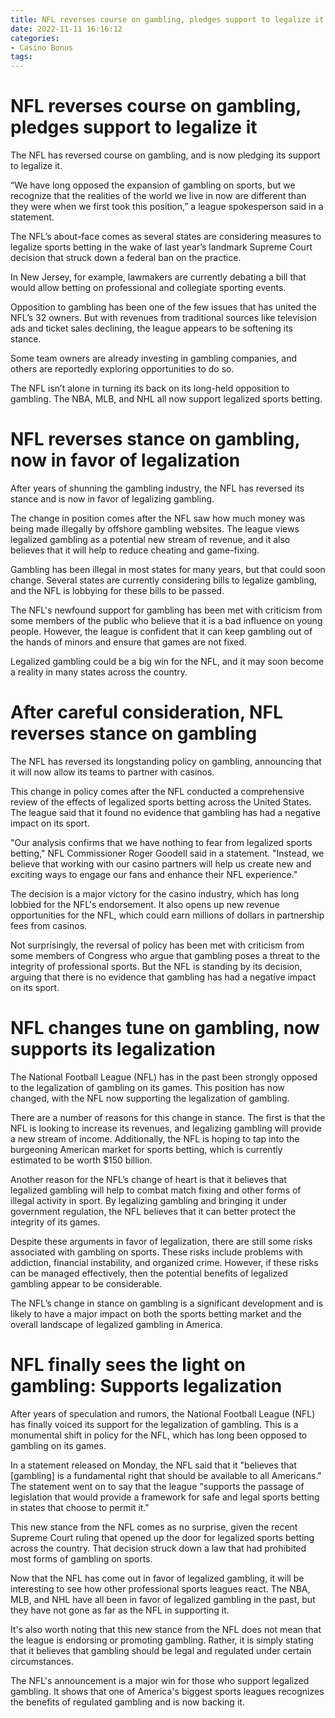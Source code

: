 ```yaml
---
title: NFL reverses course on gambling, pledges support to legalize it
date: 2022-11-11 16:16:12
categories:
- Casino Bonus
tags:
---
```



#  NFL reverses course on gambling, pledges support to legalize it

The NFL has reversed course on gambling, and is now pledging its support to legalize it.

“We have long opposed the expansion of gambling on sports, but we recognize that the realities of the world we live in now are different than they were when we first took this position,” a league spokesperson said in a statement.

The NFL’s about-face comes as several states are considering measures to legalize sports betting in the wake of last year’s landmark Supreme Court decision that struck down a federal ban on the practice.

In New Jersey, for example, lawmakers are currently debating a bill that would allow betting on professional and collegiate sporting events.

Opposition to gambling has been one of the few issues that has united the NFL’s 32 owners. But with revenues from traditional sources like television ads and ticket sales declining, the league appears to be softening its stance.

Some team owners are already investing in gambling companies, and others are reportedly exploring opportunities to do so.

The NFL isn’t alone in turning its back on its long-held opposition to gambling. The NBA, MLB, and NHL all now support legalized sports betting.

#  NFL reverses stance on gambling, now in favor of legalization

After years of shunning the gambling industry, the NFL has reversed its stance and is now in favor of legalizing gambling.

The change in position comes after the NFL saw how much money was being made illegally by offshore gambling websites. The league views legalized gambling as a potential new stream of revenue, and it also believes that it will help to reduce cheating and game-fixing.

Gambling has been illegal in most states for many years, but that could soon change. Several states are currently considering bills to legalize gambling, and the NFL is lobbying for these bills to be passed.

The NFL's newfound support for gambling has been met with criticism from some members of the public who believe that it is a bad influence on young people. However, the league is confident that it can keep gambling out of the hands of minors and ensure that games are not fixed.

Legalized gambling could be a big win for the NFL, and it may soon become a reality in many states across the country.

#  After careful consideration, NFL reverses stance on gambling

The NFL has reversed its longstanding policy on gambling, announcing that it will now allow its teams to partner with casinos.

This change in policy comes after the NFL conducted a comprehensive review of the effects of legalized sports betting across the United States. The league said that it found no evidence that gambling has had a negative impact on its sport.

"Our analysis confirms that we have nothing to fear from legalized sports betting," NFL Commissioner Roger Goodell said in a statement. "Instead, we believe that working with our casino partners will help us create new and exciting ways to engage our fans and enhance their NFL experience."

The decision is a major victory for the casino industry, which has long lobbied for the NFL's endorsement. It also opens up new revenue opportunities for the NFL, which could earn millions of dollars in partnership fees from casinos.

Not surprisingly, the reversal of policy has been met with criticism from some members of Congress who argue that gambling poses a threat to the integrity of professional sports. But the NFL is standing by its decision, arguing that there is no evidence that gambling has had a negative impact on its sport.

#  NFL changes tune on gambling, now supports its legalization

The National Football League (NFL) has in the past been strongly opposed to the legalization of gambling on its games. This position has now changed, with the NFL now supporting the legalization of gambling.

There are a number of reasons for this change in stance. The first is that the NFL is looking to increase its revenues, and legalizing gambling will provide a new stream of income. Additionally, the NFL is hoping to tap into the burgeoning American market for sports betting, which is currently estimated to be worth $150 billion.

Another reason for the NFL’s change of heart is that it believes that legalized gambling will help to combat match fixing and other forms of illegal activity in sport. By legalizing gambling and bringing it under government regulation, the NFL believes that it can better protect the integrity of its games.

Despite these arguments in favor of legalization, there are still some risks associated with gambling on sports. These risks include problems with addiction, financial instability, and organized crime. However, if these risks can be managed effectively, then the potential benefits of legalized gambling appear to be considerable.

The NFL’s change in stance on gambling is a significant development and is likely to have a major impact on both the sports betting market and the overall landscape of legalized gambling in America.

#  NFL finally sees the light on gambling: Supports legalization

After years of speculation and rumors, the National Football League (NFL) has finally voiced its support for the legalization of gambling. This is a monumental shift in policy for the NFL, which has long been opposed to gambling on its games.

In a statement released on Monday, the NFL said that it "believes that [gambling] is a fundamental right that should be available to all Americans." The statement went on to say that the league "supports the passage of legislation that would provide a framework for safe and legal sports betting in states that choose to permit it."

This new stance from the NFL comes as no surprise, given the recent Supreme Court ruling that opened up the door for legalized sports betting across the country. That decision struck down a law that had prohibited most forms of gambling on sports.

Now that the NFL has come out in favor of legalized gambling, it will be interesting to see how other professional sports leagues react. The NBA, MLB, and NHL have all been in favor of legalized gambling in the past, but they have not gone as far as the NFL in supporting it.

It's also worth noting that this new stance from the NFL does not mean that the league is endorsing or promoting gambling. Rather, it is simply stating that it believes that gambling should be legal and regulated under certain circumstances.

The NFL's announcement is a major win for those who support legalized gambling. It shows that one of America's biggest sports leagues recognizes the benefits of regulated gambling and is now backing it.
